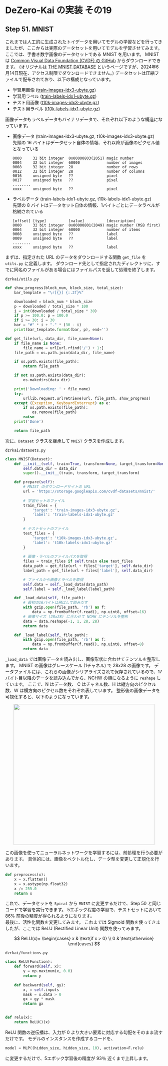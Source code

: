 # DeZero-Kai の実装 その19

## Step 51. MNIST
これまでは人工的に生成されたトイデータを用いてモデルの学習などを行ってきましたが、ここからは実際のデータセットを用いてモデルを学習させてみます。
ここでは、手書き数字画像のデータセットである MNIST を用います。
MNIST は [Common Visual Data Foundation (CVDF) の GitHub](https://github.com/cvdfoundation/mnist?tab=readme-ov-file#download) からダウンロードできます。
(オリジナルは [THE MNIST DATABASE](http://yann.lecun.com/exdb/mnist/) というページですが、2024年6月14日現在、アクセス制限でダウンロードできません。)
データセットは圧縮ファイルで配布されており、以下の構成となっています。

- 学習用画像 ([train-images-idx3-ubyte.gz](https://storage.googleapis.com/cvdf-datasets/mnist/train-images-idx3-ubyte.gz))
- 学習用ラベル ([train-labels-idx1-ubyte.gz](https://storage.googleapis.com/cvdf-datasets/mnist/train-labels-idx1-ubyte.gz))
- テスト用画像 ([t10k-images-idx3-ubyte.gz](https://storage.googleapis.com/cvdf-datasets/mnist/t10k-images-idx3-ubyte.gz))
- テスト用ラベル ([t10k-labels-idx1-ubyte.gz](https://storage.googleapis.com/cvdf-datasets/mnist/t10k-labels-idx1-ubyte.gz))

画像データもラベルデータもバイナリデータで、それぞれ以下のような構造になっています。

- 画像データ (train-images-idx3-ubyte.gz, t10k-images-idx3-ubyte.gz)  
  先頭の 16 バイトはデータセット自体の情報、それ以降が画像のピクセル値となっている
    ```
    0000     32 bit integer  0x00000803(2051) magic number
    0004     32 bit integer  60000            number of images
    0008     32 bit integer  28               number of rows
    0012     32 bit integer  28               number of columns
    0016     unsigned byte   ??               pixel
    0017     unsigned byte   ??               pixel
    ........
    xxxx     unsigned byte   ??               pixel
    ```
- ラベルデータ (train-labels-idx1-ubyte.gz, t10k-labels-idx1-ubyte.gz)  
  先頭の 8 バイトはデータセット自体の情報、1バイトごとにデータラベルが格納されている
    ```
    [offset] [type]          [value]          [description]
    0000     32 bit integer  0x00000801(2049) magic number (MSB first)
    0004     32 bit integer  60000            number of items
    0008     unsigned byte   ??               label
    0009     unsigned byte   ??               label
    ........
    xxxx     unsigned byte   ??               label
    ```

まずは、指定された URL のデータをダウンロードする関数 ```get_file``` を ```utils.py``` に定義します。
ダウンロード先として指定されたディレクトリに、すでに同名のファイルがある場合にはファイルパスを返して処理を終了します。

```dzrkai/utils.py```
```python
def show_progress(block_num, block_size, total_size):
    bar_template = "\r[{}] {:.2f}%"

    downloaded = block_num * block_size
    p = downloaded / total_size * 100
    i = int(downloaded / total_size * 30)
    if p >= 100.0: p = 100.0
    if i >= 30: i = 30
    bar = "#" * i + "." * (30 - i)
    print(bar_template.format(bar, p), end='')

def get_file(url, data_dir, file_name=None):
    if file_name is None:
        file_name = url[url.rfind('/') + 1:]
    file_path = os.path.join(data_dir, file_name)

    if os.path.exists(file_path):
        return file_path

    if not os.path.exists(data_dir):
        os.makedirs(data_dir)

    print('Downloading: ' + file_name)
    try:
        urllib.request.urlretrieve(url, file_path, show_progress)
    except (Exception, KeyboardInterrupt) as e:
        if os.path.exists(file_path):
            os.remove(file_path)
        raise
    print('Done')

    return file_path
```

次に、```Dataset``` クラスを継承して ```MNIST``` クラスを作成します。

```dzrkai/datasets.py```
```python
class MNIST(Dataset):
    def __init__(self, train=True, transform=None, target_transform=None, data_dir='/dataset/mnist'):
        self.data_dir = data_dir
        super().__init__(train, transform, target_transform)

    def prepare(self):
        # MNIST のダウンロードサイトの URL
        url = 'https://storage.googleapis.com/cvdf-datasets/mnist/'
        
        # 学習セットのファイル
        train_files = {
            'target': 'train-images-idx3-ubyte.gz',
            'label': 'train-labels-idx1-ubyte.gz'
        }
        
        # テストセットのファイル
        test_files = {
            'target': 't10k-images-idx3-ubyte.gz',
            'label': 't10k-labels-idx1-ubyte.gz'
        }
        
        # 画像・ラベルのファイルパスを取得
        files = train_files if self.train else test_files
        data_path = get_file(url + files['target'], self.data_dir)
        label_path = get_file(url + files['label'], self.data_dir)

        # ファイルから画像とラベルを取得
        self.data = self._load_data(data_path)
        self.label = self._load_label(label_path)

    def _load_data(self, file_path):
        # 最初の16バイトは飛ばして読みだす
        with gzip.open(file_path, 'rb') as f:
            data = np.frombuffer(f.read(), np.uint8, offset=16)
        # 画像サイズ (28x28) に合わせて NCHW にテンソルを整形
        data = data.reshape(-1, 1, 28, 28)
        return data

    def _load_label(self, file_path):
        with gzip.open(file_path, 'rb') as f:
            data = np.frombuffer(f.read(), np.uint8, offset=8)
        return data
```

```_load_data``` では画像データを読み出し、画像形状に合わせてテンソルを整形します。
MNIST の画像はグレースケール (1チャネル) で 28x28 の画像です。
データファイルには、これらの画像がシリアライズされて保存されているので、17バイト目以降のデータを読み込んでから、NCHW の順になるように ```reshape``` しています。
ここで、N はデータ数、 C はチャネル数、H は縦方向のピクセル数、W は横方向のピクセル数をそれぞれ表しています。
整形後の画像データを可視化すると、以下のようになっています。

<div align="center">
    <img src="../steps/step51.png" width=450>
</div>

この画像を使ってニューラルネットワークを学習するには、前処理を行う必要があります。
具体的には、画像をベクトル化し、データ型を変更して正規化を行います。

```python
def preprocess(x):
    x = x.flatten()
    x = x.astype(np.float32)
    x /= 255.0
    return x
```

これで、データセットを ```Spiral``` から ```MNIST``` に変更するだけで、Step 50 と同じコードで学習を実行できます。
5エポック程度の学習で、テストセットにおいて 86% 前後の精度が得られるようになります。  
最後に、活性化関数を変更してみます。
これまでは Sigmoid 関数を使ってきましたが、ここでは ReLU (Rectified Linear Unit) 関数を使ってみます。

$$
ReLU(x)=
\begin{cases}
    x & \text{if x > 0} \\
    0 & \text{otherwise}
\end{cases}
$$

```dzrkai/functions.py```
```python
class ReLU(Function):
    def forward(self, x):
        y = np.maximum(x, 0.0)
        return y
    
    def backward(self, gy):
        x, = self.inputs
        mask = x.data > 0
        gx = gy * mask
        return gx
    

def relu(x):
    return ReLU()(x)
```

ReLU 関数の逆伝播は、入力が 0 より大きい要素に対応する勾配をそのまま流すだけです。
モデルのインスタンスを作成するコードを、

```python
model = MLP((hidden_size, hidden_size, 10), activation=F.relu)
```

に変更するだけで、5エポック学習後の精度が 93％ 近くまで上昇します。